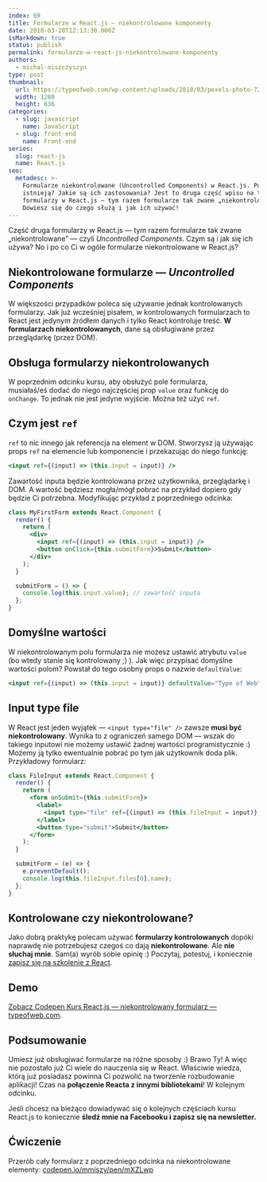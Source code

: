 ```yaml
---
index: 69
title: Formularze w React.js — niekontrolowane komponenty
date: 2018-03-20T12:13:30.000Z
isMarkdown: true
status: publish
permalink: formularze-w-react-js-niekontrolowane-komponenty
authors:
  - michal-miszczyszyn
type: post
thumbnail:
  url: https://typeofweb.com/wp-content/uploads/2018/03/pexels-photo-72161.jpeg
  width: 1280
  height: 636
categories:
  - slug: javascript
    name: JavaScript
  - slug: front-end
    name: Front-end
series:
  slug: react-js
  name: React.js
seo:
  metadesc: >-
    Formularze niekontrolowane (Uncontrolled Components) w React.js. Po co
    istnieją? Jakie są ich zastosowania? Jest to druga część wpisu na temat
    formularzy w React.js — tym razem formularze tak zwane „niekontrolowane”.
    Dowiesz się do czego służą i jak ich używać!
---
```


Część druga formularzy w React.js — tym razem formularze tak zwane „niekontrolowane” — czyli _Uncontrolled Components_. Czym są i jak się ich używa? No i po co Ci w ogóle formularze niekontrolowane w React.js?

## Niekontrolowane formularze — _Uncontrolled Components_

W większości przypadków poleca się używanie jednak kontrolowanych formularzy. Jak już wcześniej pisałem, w kontrolowanych formularzach to React jest jedynym źródłem danych i tylko React kontroluje treść. **W formularzach niekontrolowanych**, dane są obsługiwane przez przeglądarkę (przez DOM).

## Obsługa formularzy niekontrolowanych

W poprzednim odcinku kursu, aby obsłużyć pole formularza, musiałaś/eś dodać do niego najczęściej prop `value` oraz funkcję do `onChange`. To jednak nie jest jedyne wyjście. Można też użyć `ref`.

## Czym jest `ref`

`ref` to nic innego jak referencja na element w DOM. Stworzysz ją używając props `ref` na elemencie lub komponencie i przekazując do niego funkcję:

```jsx
<input ref={(input) => (this.input = input)} />
```

Zawartość inputa będzie kontrolowana przez użytkownika, przeglądarkę i DOM. A wartość będziesz mogła/mógł pobrać na przykład dopiero gdy będzie Ci potrzebna. Modyfikując przykład z poprzedniego odcinka:

```jsx
class MyFirstForm extends React.Component {
  render() {
    return (
      <div>
        <input ref={(input) => (this.input = input)} />
        <button onClick={this.submitForm}>Submit</button>
      </div>
    );
  }

  submitForm = () => {
    console.log(this.input.value); // zawartość inputa
  };
}
```

## Domyślne wartości

W niekontrolowanym polu formularza nie możesz ustawić atrybutu `value` (bo wtedy stanie się kontrolowany ;) ). Jak więc przypisać domyślne wartości polom? Powstał do tego osobny props o nazwie `defaultValue`:

```jsx
<input ref={(input) => (this.input = input)} defaultValue="Type of Web" />
```

## Input type file

W React jest jeden wyjątek — `<input type="file" />` zawsze **musi być niekontrolowany**. Wynika to z ograniczeń samego DOM — wszak do takiego inputowi nie możemy ustawić żadnej wartości programistycznie :) Możemy ją tylko ewentualnie pobrać po tym jak użytkownik doda plik. Przykładowy formularz:

```jsx
class FileInput extends React.Component {
  render() {
    return (
      <form onSubmit={this.submitForm}>
        <label>
          <input type="file" ref={(input) => (this.fileInput = input)} />
        </label>
        <button type="submit">Submit</button>
      </form>
    );
  }

  submitForm = (e) => {
    e.preventDefault();
    console.log(this.fileInput.files[0].name);
  };
}
```

## Kontrolowane czy niekontrolowane?

Jako dobrą praktykę polecam używać **formularzy kontrolowanych** dopóki naprawdę nie potrzebujesz czegoś co dają **niekontrolowane**.
Ale **nie słuchaj mnie**. Sam(a) wyrób sobie opinię :) Poczytaj, potestuj, i koniecznie <a href="https://szkolenia.typeofweb.com/" target="_blank">zapisz się na szkolenie z React</a>.

## Demo

<CodepenWidget height="265" themeId="0" slugHash="YaWmXN" defaultTab="js,result" user="mmiszy" embedVersion="2" penTitle="Kurs React.js — niekontrolowany formularz — typeofweb.com">
<a href="http://codepen.io/mmiszy/pen/YaWmXN/">Zobacz Codepen Kurs React.js — niekontrolowany formularz — typeofweb.com</a>.
</CodepenWidget>

## Podsumowanie

Umiesz już obsługiwać formularze na różne sposoby :) Brawo Ty! A więc nie pozostało już Ci wiele do nauczenia się w React. Właściwie wiedza, którą już posiadasz powinna Ci pozwolić na tworzenie rozbudowanie aplikacji! Czas na **połączenie Reacta z innymi bibliotekami**! W kolejnym odcinku.

Jeśli chcesz na bieżąco dowiadywać się o kolejnych częściach kursu React.js to koniecznie <strong>śledź mnie na Facebooku i zapisz się na newsletter.</strong>
<NewsletterForm />
<FacebookPageWidget />

## Ćwiczenie

Przerób cały formularz z poprzedniego odcinka na niekontrolowane elementy:
[codepen.io/mmiszy/pen/mXZLwp](https://codepen.io/mmiszy/pen/mXZLwp)
